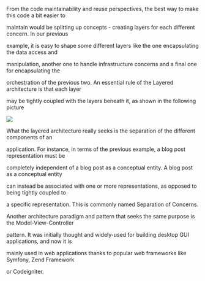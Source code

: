   
From the code maintainability and reuse perspectives, the best way to make this code a bit easier to

maintain would be splitting up concepts - creating layers for each different concern. In our previous

example, it is easy to shape some different layers like the one encapsulating the data access and

manipulation, another one to handle infrastructure concerns and a final one for encapsulating the

orchestration of the previous two. An essential rule of the Layered architecture is that each layer

may be tightly coupled with the layers beneath it, as shown in the following picture



![](/assets/1.png)







What the layered architecture really seeks is the separation of the different components of an

application. For instance, in terms of the previous example, a blog post representation must be

completely independent of a blog post as a conceptual entity. A blog post as a conceptual entity

can instead be associated with one or more representations, as opposed to being tightly coupled to

a specific representation. This is commonly named Separation of Concerns.

Another architecture paradigm and pattern that seeks the same purpose is the Model-View-Controller

pattern. It was initially thought and widely-used for building desktop GUI applications, and now it is

mainly used in web applications thanks to popular web frameworks like Symfony, Zend Framework

or Codeigniter.














